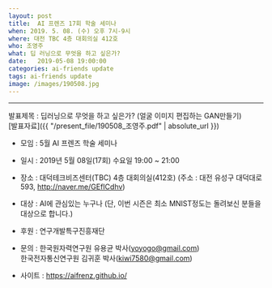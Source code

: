 ```yaml
---
layout: post
title:  AI 프렌즈 17회 학술 세미나
when: 2019. 5. 08. (수) 오후 7시-9시
where: 대전 TBC 4층 대회의실 412호
who: 조영주
what: 딥 러닝으로 무엇을 하고 싶은가?
date:   2019-05-08 19:00:00
categories: ai-friends update
tags: ai-friends update
image: /images/190508.jpg
---
```

***  
발표제목 : 딥러닝으로 무엇을 하고 싶은가? (얼굴 이미지 편집하는 GAN만들기)  
[발표자료]({{ "/present_file/190508_조영주.pdf" | absolute_url }})  

- 모임 : 5월 AI 프렌즈 학술 세미나
- 일시 : 2019년 5월 08일(17회) 수요일 19:00 ~ 21:00
- 장소 : 대덕테크비즈센터(TBC) 4층 대회의실(412호)
             (주소 : 대전 유성구 대덕대로 593, http://naver.me/GEfICdhv)
- 대상 : AI에 관심있는 누구나
             (단, 이번 시즌은 최소 MNIST정도는 돌려보신 분들을 대상으로 합니다.)



- 후원 : 연구개발특구진흥재단  
- 문의 : 한국원자력연구원 유용균 박사(yoyogo@gmail.com)  
             한국전자통신연구원 김귀훈 박사(kiwi7580@gmail.com)  
- 사이트 : https://aifrenz.github.io/ 
